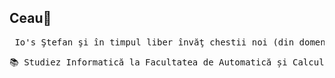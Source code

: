 ## Ceau👋

<pre> Io's Ştefan şi în timpul liber învăţ chestii noi (din domeniul IT) </pre>
<pre>📚 Studiez Informatică la Facultatea de Automatică și Calculatoare din cadrul Universităţii Politehnica Timişoara (UPT)</pre>
